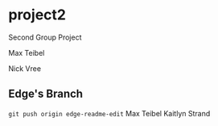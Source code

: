 # project2
Second Group Project




Max Teibel

Nick Vree
## Edge's Branch
`git push origin edge-readme-edit`
Max Teibel
Kaitlyn Strand
